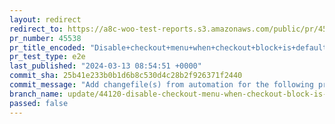 ```yaml
---
layout: redirect
redirect_to: https://a8c-woo-test-reports.s3.amazonaws.com/public/pr/45538/e2e/index.html
pr_number: 45538
pr_title_encoded: "Disable+checkout+menu+when+checkout+block+is+default"
pr_test_type: e2e
last_published: "2024-03-13 08:54:51 +0000"
commit_sha: 25b41e233b0b1d6b8c530d4c28b2f926371f2440
commit_message: "Add changefile(s) from automation for the following project(s): wooco…"
branch_name: update/44120-disable-checkout-menu-when-checkout-block-is-default
passed: false
---
```

